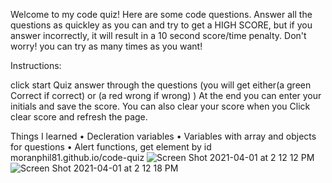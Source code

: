  Welcome to my code quiz!
 Here are some code questions. Answer all the questions as quickley as you can and try to get a HIGH SCORE, but if you answer incorrectly, it will result in a 10 second score/time penalty. Don't worry! you can try as many times as you want!

Instructions:

click start Quiz
answer through the questions (you will get either(a green Correct if correct) or (a red wrong if wrong) )
At the end you can enter your initials and save the score.
You can also clear your score when you Click clear score and refresh the page.


Things I learned
•	Decleration variables
•	Variables with array and objects for questions
•	Alert functions, get element by id
moranphil81.github.io/code-quiz
![Screen Shot 2021-04-01 at 2 12 12 PM](https://user-images.githubusercontent.com/71897509/113336368-4e674b80-92f4-11eb-97e3-d36277647bd5.png)
![Screen Shot 2021-04-01 at 2 12 18 PM](https://user-images.githubusercontent.com/71897509/113336369-4effe200-92f4-11eb-94d4-a6d55eba08f5.png)
